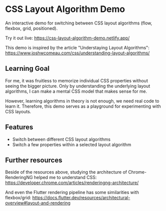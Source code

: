 # CSS Layout Algorithm Demo

An interactive demo for switching between CSS layout algorithms (flow, flexbox, grid, positioned).

Try it out live: https://css-layout-algorithm-demo.netlify.app/

This demo is inspired by the article "Understaying Layout Algorithms": https://www.joshwcomeau.com/css/understanding-layout-algorithms/

## Learning Goal

For me, it was fruitless to memorize individual CSS properties without seeing the bigger picture.
Only by understanding the underlying layout algorithms, I can make a mental CSS model that makes sense for me.

However, learning algorithms in theory is not enough, we need real code to learn it.
Therefore, this demo serves as a playground for experimenting with CSS layouts.

## Features

- Switch between different CSS layout algorithms
- Switch a few properties within a selected layout algorithm

## Further resources

Beside of the resources above, studying the architecture of Chrome-RenderingNG helped me to understand CSS: https://developer.chrome.com/articles/renderingng-architecture/

And even the Flutter rendering pipeline has some similarities with flexbox/grid: https://docs.flutter.dev/resources/architectural-overview#layout-and-rendering
